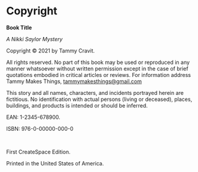 
# Copyright

**Book Title**

*A Nikki Saylor Mystery*

Copyright &copy; 2021 by Tammy Cravit.


All rights reserved. No part of this book may be used or reproduced in any
manner whatsoever without written permission except in the case of brief
quotations embodied in critical articles or reviews. For information address
Tammy Makes Things,
[tammymakesthings@gmail.com](mailto:tammymakesthings@gmail.com)


This story and all names, characters, and incidents portrayed herein are
fictitious. No identification with actual persons (living or deceased),
places, buildings, and products is intended or should be inferred.


EAN: 1-2345-678900.

ISBN: 976-0-00000-000-0

&nbsp;

First CreateSpace Edition.

Printed in the United States of America.
